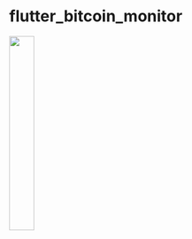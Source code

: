 # flutter_bitcoin_monitor

<img src = "https://github.com/user-attachments/assets/c33f4f47-2d40-4c73-99e0-e2da35addcc4" width="30%" height="30%">
